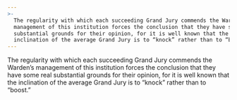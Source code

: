 ```yaml
---
>-
  The regularity with which each succeeding Grand Jury commends the Warden’s
  management of this institution forces the conclusion that they have some real
  substantial grounds for their opinion, for it is well known that the
  inclination of the average Grand Jury is to “knock” rather than to “boost.”
---
```


The regularity with which each succeeding Grand Jury commends the Warden’s management of this institution forces the conclusion that they have some real substantial grounds for their opinion, for it is well known that the inclination of the average Grand Jury is to “knock” rather than to “boost.”